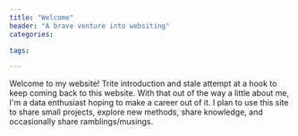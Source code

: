 ```yaml
---
title: "Welcome"
header: "A brave venture into websiting"
categories:

tags:

---
```


Welcome to my website! Trite introduction and stale attempt at a hook to keep coming back to this website. With that out of the way a little about me, I'm a data enthusiast hoping to make a career out of it. I plan to use this site to share small projects, explore new methods, share knowledge, and occasionally share ramblings/musings.


